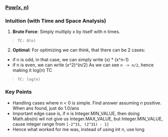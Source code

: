 
### [Pow(x, n)](https://leetcode.com/problems/powx-n/description/)

### Intuition (with Time and Space Analysis)
1. **Brute Force**: Simply multiply x by itself with n times.
> `TC: O(n)`

2. **Optimal**: For optimizing we can think, that there can be 2 cases:
- if n is odd, in that case, we can simply write (x) * (x^n-1)
- if n is even, we can write (x^2)^(n/2)
  As we can see `n -> n/2`, hence making it log(n) TC
> `TC: log(n)`

### Key Points
- Handling cases where n < 0 is simple. Find answer assuming n positive. When ans found, just do 1.0/ans
- Important edge case is, if n is Integer.MIN_VALUE, then doing Math.abs(n) wil not give us Integer.MAX_VALUE, but Integer.MIN_VALUE, cause integer range from `[-2^31, (2^31) - 1]`
- Hence what worked for me was, instead of using int n, use long